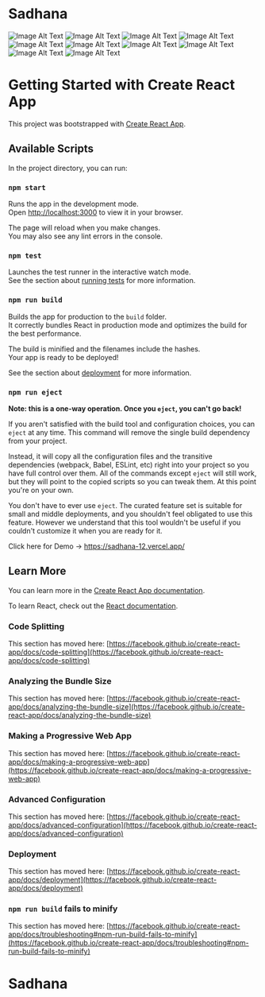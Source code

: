 # Sadhana 
![Image Alt Text](https://github.com/riyaarora03/SADHANA_minor/blob/main/screenshots/Screenshot%202024-01-14%20at%2012.07.41%E2%80%AFAM.png)
![Image Alt Text](https://github.com/riyaarora03/SADHANA_minor/blob/main/screenshots/Screenshot%202024-01-14%20at%2012.08.07%E2%80%AFAM.png)
![Image Alt Text](https://github.com/riyaarora03/SADHANA_minor/blob/main/screenshots/Screenshot%202024-01-14%20at%2012.08.36%E2%80%AFAM.png)
![Image Alt Text](https://github.com/riyaarora03/SADHANA_minor/blob/main/screenshots/Screenshot%202024-01-14%20at%2012.08.58%E2%80%AFAM.png)
![Image Alt Text](https://github.com/riyaarora03/SADHANA_minor/blob/main/screenshots/Screenshot%202024-01-14%20at%2012.09.26%E2%80%AFAM.png)
![Image Alt Text](https://github.com/riyaarora03/SADHANA_minor/blob/main/screenshots/Screenshot%202024-01-14%20at%2012.09.50%E2%80%AFAM.png)
![Image Alt Text](https://github.com/riyaarora03/SADHANA_minor/blob/main/screenshots/Screenshot%202024-01-14%20at%2012.10.37%E2%80%AFAM.png)
![Image Alt Text](https://github.com/riyaarora03/SADHANA_minor/blob/main/screenshots/Screenshot%202024-01-14%20at%2012.11.00%E2%80%AFAM.png)
![Image Alt Text](https://github.com/riyaarora03/SADHANA_minor/blob/main/screenshots/Screenshot%202024-01-14%20at%2012.11.34%E2%80%AFAM.png)
![Image Alt Text](https://github.com/riyaarora03/SADHANA_minor/blob/main/screenshots/Screenshot%202024-01-14%20at%2012.12.14%E2%80%AFAM.png)

# Getting Started with Create React App

This project was bootstrapped with [Create React App](https://github.com/facebook/create-react-app).

## Available Scripts

In the project directory, you can run:

### `npm start`

Runs the app in the development mode.\
Open [http://localhost:3000](http://localhost:3000) to view it in your browser.

The page will reload when you make changes.\
You may also see any lint errors in the console.

### `npm test`

Launches the test runner in the interactive watch mode.\
See the section about [running tests](https://facebook.github.io/create-react-app/docs/running-tests) for more information.

### `npm run build`

Builds the app for production to the `build` folder.\
It correctly bundles React in production mode and optimizes the build for the best performance.

The build is minified and the filenames include the hashes.\
Your app is ready to be deployed!

See the section about [deployment](https://facebook.github.io/create-react-app/docs/deployment) for more information.

### `npm run eject`

**Note: this is a one-way operation. Once you `eject`, you can't go back!**

If you aren't satisfied with the build tool and configuration choices, you can `eject` at any time. This command will remove the single build dependency from your project.

Instead, it will copy all the configuration files and the transitive dependencies (webpack, Babel, ESLint, etc) right into your project so you have full control over them. All of the commands except `eject` will still work, but they will point to the copied scripts so you can tweak them. At this point you're on your own.

You don't have to ever use `eject`. The curated feature set is suitable for small and middle deployments, and you shouldn't feel obligated to use this feature. However we understand that this tool wouldn't be useful if you couldn't customize it when you are ready for it.

Click here for Demo  -> https://sadhana-12.vercel.app/

## Learn More

You can learn more in the [Create React App documentation](https://facebook.github.io/create-react-app/docs/getting-started).

To learn React, check out the [React documentation](https://reactjs.org/).

### Code Splitting

This section has moved here: [https://facebook.github.io/create-react-app/docs/code-splitting](https://facebook.github.io/create-react-app/docs/code-splitting)

### Analyzing the Bundle Size

This section has moved here: [https://facebook.github.io/create-react-app/docs/analyzing-the-bundle-size](https://facebook.github.io/create-react-app/docs/analyzing-the-bundle-size)

### Making a Progressive Web App

This section has moved here: [https://facebook.github.io/create-react-app/docs/making-a-progressive-web-app](https://facebook.github.io/create-react-app/docs/making-a-progressive-web-app)

### Advanced Configuration

This section has moved here: [https://facebook.github.io/create-react-app/docs/advanced-configuration](https://facebook.github.io/create-react-app/docs/advanced-configuration)

### Deployment

This section has moved here: [https://facebook.github.io/create-react-app/docs/deployment](https://facebook.github.io/create-react-app/docs/deployment)

### `npm run build` fails to minify

This section has moved here: [https://facebook.github.io/create-react-app/docs/troubleshooting#npm-run-build-fails-to-minify](https://facebook.github.io/create-react-app/docs/troubleshooting#npm-run-build-fails-to-minify)
# Sadhana


